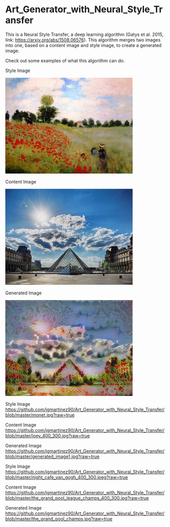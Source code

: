 # Art_Generator_with_Neural_Style_Transfer

This is a Neural Style Transfer, a deep learning algorithm (Gatys et al. 2015, link: https://arxiv.org/abs/1508.06576).
This algorithm merges two images into one, based on a content image and style image, to create a generated image. 


Check out some examples of what this algorithm can do.


Style Image

![Monet](images/monet.jpg)


Content Image

![Content_image](images/louvre_small.jpg)

Generated Image

![Generated_image](images/generated_image.jpg)


Style Image
https://github.com/jgmartinez90/Art_Generator_with_Neural_Style_Transfer/blob/master/monet.jpg?raw=true 

Content Image
https://github.com/jgmartinez90/Art_Generator_with_Neural_Style_Transfer/blob/master/joey_400_300.jpg?raw=true

Generated Image
https://github.com/jgmartinez90/Art_Generator_with_Neural_Style_Transfer/blob/master/generated_image1.jpg?raw=true


Style Image
https://github.com/jgmartinez90/Art_Generator_with_Neural_Style_Transfer/blob/master/night_cafe_van_gogh_400_300.jpeg?raw=true 

Content Image
https://github.com/jgmartinez90/Art_Generator_with_Neural_Style_Transfer/blob/master/the_grand_pool_league_champs_400_300.jpg?raw=true 

Generated Image
https://github.com/jgmartinez90/Art_Generator_with_Neural_Style_Transfer/blob/master/the_grand_pool_champs.jpg?raw=true 

